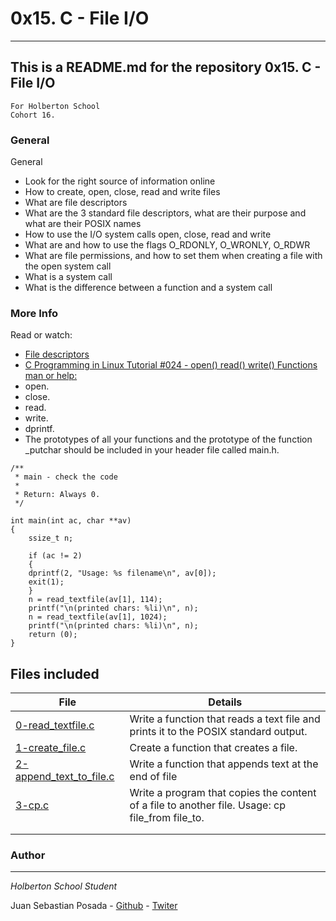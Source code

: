 # 0x15. C - File I/O
***
## This is a README.md for the repository 0x15. C - File I/O
```
For Holberton School
Cohort 16.
```
### General
General
* Look for the right source of information online
* How to create, open, close, read and write files
* What are file descriptors
* What are the 3 standard file descriptors, what are their purpose and what are their POSIX names
* How to use the I/O system calls open, close, read and write
* What are and how to use the flags O_RDONLY, O_WRONLY, O_RDWR
* What are file permissions, and how to set them when creating a file with the open system call
* What is a system call
* What is the difference between a function and a system call

### More Info
Read or watch:

* [File descriptors](https://en.wikipedia.org/wiki/File_descriptor)
* [C Programming in Linux Tutorial #024 - open() read() write() Functions man or help:](https://www.youtube.com/watch?v=dP3N8g7h8gY)
* open.
* close.
* read.
* write.
* dprintf.
* The prototypes of all your functions and the prototype of the function
 _putchar should be included in your header file called main.h.

```
/**
 * main - check the code
 *
 * Return: Always 0.
 */

int main(int ac, char **av)
{
    ssize_t n;

    if (ac != 2)
    {
    dprintf(2, "Usage: %s filename\n", av[0]);
    exit(1);
    }
    n = read_textfile(av[1], 114);
    printf("\n(printed chars: %li)\n", n);
    n = read_textfile(av[1], 1024);
    printf("\n(printed chars: %li)\n", n);
    return (0);
}

```

## Files included

| File                 | Details                                    |
|--------------------- | ------------------------------------------ |
| [0-read_textfile.c](./a) | Write a function that reads a text file and prints it to the POSIX standard output.|
| [1-create_file.c](./b) | Create a function that creates a file.     |
| [2-append_text_to_file.c](./c) | Write a function that appends text at the end of file|
| [3-cp.c](./d) | Write a program that copies the content of a file to another file. Usage: cp file_from file_to.|
| [](./)  |	       |
| [](./)  |	       |

### Author
***
*Holberton School Student*

Juan Sebastian Posada  - [Github](https://github.com/Juansepo13) - [Twiter](https://twitter.com/@JuanSeb35904130)
